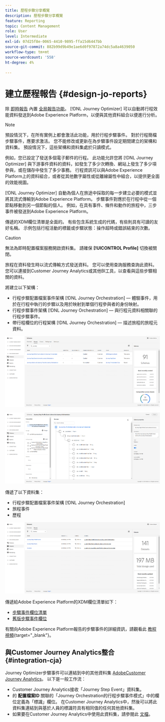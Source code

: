 ```yaml
---
title: 歷程步驟分享概覽
description: 歷程步驟分享概覽
feature: Reporting
topic: Content Management
role: User
level: Intermediate
exl-id: 07d25f8e-0065-4410-9895-ffa15d6447bb
source-git-commit: 882b99d9b49e1ae6d0f97872a74dc5a8a4639050
workflow-type: tm+mt
source-wordcount: '558'
ht-degree: 4%

---
```


# 建立歷程報告 {#design-jo-reports}

除 [即時報告](live-report.md) 內置 [全局報告功能](global-report.md)。 [!DNL Journey Optimizer] 可以自動將行程效能資料發送到Adobe Experience Platform，以便與其他資料組合以便進行分析。

>[!NOTE]
>
>預設情況下，在所有實例上都會激活此功能，用於行程步驟事件。 對於行程簡檔步驟事件，應要求激活。 您不能修改或更新在為步驟事件設定期間建立的架構和資料集。 預設情況下，這些架構和資料集處於只讀模式。

例如，您已設定了發送多個電子郵件的行程。 此功能允許您將 [!DNL Journey Optimizer] 與下游事件資料的資料，如發生了多少次轉換、網站上發生了多少項參與，或在儲存中發生了多少事務。 行程資訊可以與Adobe Experience Platform上的資料組合，或者從其他數字屬性或從離線屬性中組合，以提供更全面的效能視圖。

[!DNL Journey Optimizer] 自動為個人在旅途中採取的每一步建立必要的模式並將其流式傳輸到Adobe Experience Platform。 步驟事件對應於在行程中從一個節點移動到另一個節點的個人。 例如，在具有事件、條件和動作的旅程中，三步事件被發送到Adobe Experience Platform。

傳遞的XDM欄位清單是全面的。 有些包含系統生成的代碼，有些則具有可讀的友好名稱。 示例包括行程活動的標籤或步驟狀態：操作超時或錯誤結束的次數。

>[!CAUTION]
>
>無法為即時配置檔案服務開啟資料集。 請確保 **[!UICONTROL Profile]** 切換被關閉。

旅程在資料發生時以流式傳輸方式發送資料。 您可以使用查詢服務查詢此資料。 您可以連接到Customer Journey Analytics或其他BI工具，以查看與這些步驟相關的資料。

將建立以下架構：

* 行程步驟配置檔案事件架構 [!DNL Journey Orchestration]  — 體驗事件，用於在行程中執行的步驟以及用於映射到單個行程參與者的身份映射。
* 行程步驟事件架構 [!DNL Journey Orchestration]  — 與行程元資料相關聯的行程步驟事件。
* 帶行程欄位的行程架構 [!DNL Journey Orchestration]  — 描述旅程的旅程元資料。

![](assets/sharing1.png)

![](assets/sharing2.png)

傳遞了以下資料集：

* 行程步驟配置檔案事件架構 [!DNL Journey Orchestration]
* 旅程事件
* 歷程

![](assets/sharing3.png)

傳遞給Adobe Experience Platform的XDM欄位清單如下：

* [步驟事件欄位清單](../reports/sharing-field-list.md)
* [舊版步驟事件欄位](../reports/sharing-legacy-fields.md)

有關向Adobe Experience Platform報告的步驟事件的詳細資訊，請觀看此 [教程視頻](https://experienceleague.adobe.com/docs/journey-orchestration-learn/tutorials/reporting-step-events-to-adobe-experience-platform.html){target=&quot;_blank&quot;}。

## 與Customer Journey Analytics整合 {#integration-cja}

Journey Optimizer步驟事件可以連結到中的其他資料集 [AdobeCustomer Journey Analytics](https://experienceleague.adobe.com/docs/analytics-platform/using/cja-overview/cja-overview.html?lang=zh-Hant)。 以下是一般工作流：

* Customer Journey Analytics接收「Journey Step Event」資料集。
* 的 **配置檔案ID** 關聯的「Journey Orchestration的行程步驟事件模式」中的欄位定義為「標識」欄位。 在Customer Journey Analytics中，然後可以將此資料集連結到與基於人員的標識符具有相同值的任何其他資料集。
* 如果要在Customer Journey Analytics中使用此資料集，請參閱此 [文檔](https://experienceleague.adobe.com/docs/analytics-platform/using/cja-usecases/cross-channel.html)。

